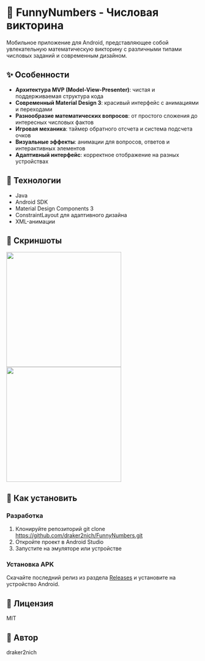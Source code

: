 # 🧮 FunnyNumbers - Числовая викторина

Мобильное приложение для Android, представляющее собой увлекательную математическую викторину с различными типами числовых заданий и современным дизайном.

## ✨ Особенности

- **Архитектура MVP (Model-View-Presenter)**: чистая и поддерживаемая структура кода
- **Современный Material Design 3**: красивый интерфейс с анимациями и переходами
- **Разнообразие математических вопросов**: от простого сложения до интересных числовых фактов
- **Игровая механика**: таймер обратного отсчета и система подсчета очков
- **Визуальные эффекты**: анимации для вопросов, ответов и интерактивных элементов
- **Адаптивный интерфейс**: корректное отображение на разных устройствах

## 🔧 Технологии

- Java
- Android SDK
- Material Design Components 3
- ConstraintLayout для адаптивного дизайна
- XML-анимации

## 📱 Скриншоты

<p float="left">
  <img src="https://github.com/user-attachments/assets/d10317c1-9c19-4767-a866-a61c949d323e" width="300" />
  <img src="https://github.com/user-attachments/assets/82373ed4-e294-4cbd-918f-9215981a29f2" width="300" /> 
</p>

## 🚀 Как установить

### Разработка

1. Клонируйте репозиторий git clone https://github.com/draker2nich/FunnyNumbers.git
2. Откройте проект в Android Studio
3. Запустите на эмуляторе или устройстве

### Установка APK

Скачайте последний релиз из раздела [Releases](https://github.com/draker2nich/FunnyNumbers/releases) и установите на устройство Android.

## 📄 Лицензия

MIT

## 👤 Автор

draker2nich
